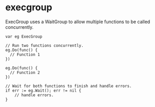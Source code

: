 # execgroup

ExecGroup uses a WaitGroup to allow multiple functions to be called concurrently.

````
var eg ExecGroup

// Run two functions concurrently.
eg.Do(func() {
  // Function 1
})

eg.Do(func() {
  // Function 2
})

// Wait for both functions to finish and handle errors.
if err := eg.Wait(); err != nil {
    // handle errors.
}
````